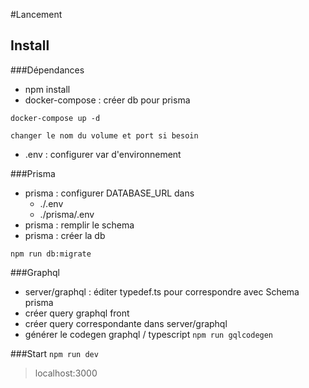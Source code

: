 #Lancement

## Install

###Dépendances
- npm install
- docker-compose : créer db pour prisma 

``docker-compose up -d``
    
    changer le nom du volume et port si besoin
- .env : configurer var d'environnement

###Prisma
- prisma : configurer DATABASE_URL dans 
    - ./.env
    - ./prisma/.env
- prisma : remplir le schema
- prisma : créer la db 

``npm run db:migrate``

###Graphql
- server/graphql : éditer typedef.ts pour correspondre avec Schema prisma
- créer query graphql front
- créer query correspondante dans server/graphql 
- générer le codegen graphql / typescript
``npm run gqlcodegen``

###Start
``npm run dev``
> localhost:3000